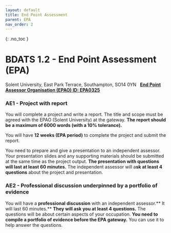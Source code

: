 ```yaml
---
layout: default
title: End Point Assessment
parent: EPA
nav_order: 2
---
```


{: .no_toc }

#  BDATS 1.2 - End Point Assessment (EPA)

Solent University, East Park Terrace, Southampton, SO14 0YN   **[End Point Assessor Organisation (EPAO) ID: EPA0325](https://find-epao.apprenticeships.education.gov.uk/courses/25/assessment-organisations/epa0325)**

### AE1 - Project with report

You will complete a project and write a report. The title and scope must be agreed with the EPAO (Solent University) at the gateway. **The report should be a maximum of 6000 words (with a 10% tolerance).**

You will have **12 weeks (EPA period)** to complete the project and submit the report.

You need to prepare and give a presentation to an independent assessor. Your presentation slides and any supporting materials should be submitted at the same time as the project output. **The presentation with questions will last at least 60 minutes.** The independent assessor will a**sk at least 4 questions** about the project and presentation.

### AE2  - Professional discussion underpinned by a portfolio of evidence

You will have a **professional discussion** with an independent assessor.** It will last 60 minutes.** **They will ask you at least 4 questions.** The questions will be about certain aspects of your occupation. **You need to compile a portfolio of evidence before the EPA gateway.** You can use it to help answer the questions.
